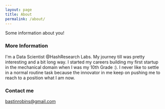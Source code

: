 ```yaml
---
layout: page
title: About
permalink: /about/
---
```


Some information about you!

### More Information

I'm a Data Scientist @HashResearch Labs. My journey till was pretty interesting and a bit long way. I started my careers building my first startup in the mechanical domain when I was my 10th Grade :). I never like to settle in a normal routine task because the innovator in me keep on pushing me to reach to a position what I am now.  

### Contact me

[bastinrobins@gmail.com](mailto:bastinrobins@gmail.com)